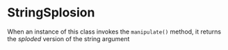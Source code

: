 # StringSplosion
When an instance of this class invokes the `manipulate()` method, it returns the _sploded_ version of the string argument
